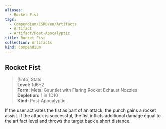 ```yaml
---
aliases:
  - Rocket Fist
tags:
  - Compendium/CSRD/en/Artifacts
  - Artifact
  - Artifact/Post-Apocalyptic
title: Rocket Fist
collection: Artifacts
kind: Compendium
---
```

## Rocket Fist  
>[!info] Stats  
> **Level:** 1d6+2  
> **Form:** Metal Gauntlet with Flaring Rocket Exhaust Nozzles  
> **Depletion:** 1 in 1D10  
> **Kind:** Post-Apocalyptic
  
If the user activates the fist as part of an attack, the punch gains a rocket assist. If the attack is successful, the fist inflicts additional damage equal to the artifact level and throws the target back a short distance.